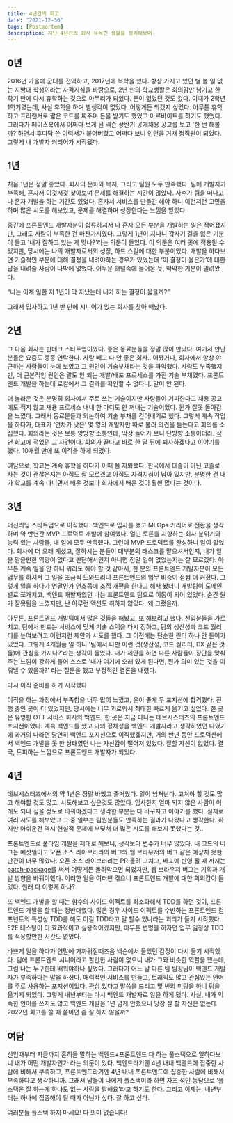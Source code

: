 ```yaml
---
title: 4년간의 회고
date: "2021-12-30"
tags: [Postmortem]
description: 지난 4년간의 회사 유목민 생활을 정리해보며
---
```


## 0년

2016년 가을에 군대를 전역하고, 2017년에 복학을 했다. 항상 가지고 있던 별 볼 일 없는 지방대 학생이라는 자격지심을 바탕으로, 2년 만의 학교생활은 회의감만 남기고 한 학기 만에 다시 휴학하는 것으로 마무리가 되었다. 돈이 없었던 것도 컸다. 이때가 2학년 1학기였는데, 사실 휴학을 하며 별생각이 없었다. 어떻게든 되겠지 싶었다. 아무튼 휴학하고 프리랜서로 짧은 코드를 짜주며 돈을 받기도 했었고 아르바이트를 하기도 했었다. 그러다가 페이스북에서 어쩌다 보게 된 넥슨 상반기 공개채용 공고를 보고 '한 번 해볼까?'하면서 후다닥 쓴 이력서가 붙어버렸고 어쩌다 보니 인턴을 거쳐 정직원이 되었다. 그렇게 내 개발자 커리어가 시작됐다.

## 1년

처음 1년은 정말 좋았다. 회사의 문화와 복지, 그리고 팀원 모두 만족했다. 팀에 개발자가 부족해, 혼자서 이것저것 찾아보며 문제를 해결하는 시간이 많았다. 사수가 팀을 떠나고 나 혼자 개발을 하는 기간도 있었다. 혼자서 서비스를 만들긴 해야 하니 이런저런 고민을 하며 많은 시도를 해보았고, 문제를 해결하며 성장한다는 느낌을 받았다. 

중간에 프론트엔드 개발자분이 합류하셔서 나 혼자 모든 부분을 개발하는 일은 적어졌지만, 그래도 사람이 부족한 건 마찬가지였다. 그렇게 1년이 지나니 갑자기 길을 잃은 기분이 들고 '내가 잘하고 있는 게 맞나?'라는 의문이 들었다. 이 의문은 여러 곳에 적용될 수 있지만, 당시에는 나의 개발자로서의 성장, 하드 스킬에 대한 부분이었다. 개발을 하다보면 기술적인 부분에 대해 결정을 내려야하는 경우가 있었는데 ‘이 결정이 옳은가’에 대한 답을 내려줄 사람이 나밖에 없었다. 어두운 터널속에 들어온 듯, 막막한 기분이 밀려왔다.

“나는 이제 일한 지 1년이 막 지났는데 내가 하는 결정이 옳을까?”

그래서 입사하고 1년 반 만에 시니어가 있는 회사를 찾아 떠났다.

## 2년

그 다음 회사는 핀테크 스타트업이었다. 좋은 동료분들을 정말 많이 만났다. 여기서 만난 분들은 요즘도 종종 연락한다. 사람 빼고 다 안 좋은 회사.. 어쨌거나, 회사에서 항상 야근하는 사람들이 눈에 보였고 그 원인이 기술부채라는 것을 파악했다. 사람도 부족했지만, 더 근본적인 원인은 말도 안 되는 개발/배포 프로세스를 가진 기술 부채였다. 프론트엔드 개발을 하는데 로컬에서 그 결과를 확인할 수 없다니. 말이 안 된다.

더 놀라운 것은 분명히 회사에서 주로 쓰는 기술이지만 사람들이 기피한다고 채용 공고에도 적지 않고 채용 프로세스 내내 한 마디도 안 꺼내는 기술이었다. 뭔가 잘못 돌아감을 느꼈다. 그래서 동료분들과 의논하여 기술 부채를 걷어내기로 했다. 그렇게 계속 작업을 하다가, 대표가 ‘연차가 낮은’ 몇 명의 개발자만 따로 불러 의견을 듣는다고 회의를 소집했다. 회의라는 것은 보통 양방향 소통인데, 막상 들어가 보니 단방향 소통이더라. [작년 회고](/2020-postmortem/#%EC%9D%B4%EC%A7%81)에 적었던 그 사건이다. 회의가 끝나고 바로 한 달 뒤에 퇴사하겠다고 이야기를 했다. 10개월 만에 또 이직을 하게 되었다.

여담으로, 학교는 계속 휴학을 하다가 이때 쯤 자퇴했다. 한국에서 대졸이 아닌 고졸로 사는 것이 괜찮은지는 아직도 잘 모르겠고 아직도 자격지심이 남아 있지만, 분명한 건 내가 학교를 계속 다니면서 배운 것보다 회사에서 배운 것이 훨씬 많다는 것이다.

## 3년

머신러닝 스타트업으로 이직했다. 백엔드로 입사를 했고 MLOps 커리어로 전환을 생각하며 약 반년간 MVP 프로덕트 개발에 참여했다. 열띤 토론을 지향하는 회사 분위기와 능력 있는 사람들, 내 일에 모두 만족했다. 그런데 MVP 프로덕트를 완성하니 일이 없었다. 회사에 더 오래 계셨고, 잘하시는 분들이 대부분의 태스크를 맡으셔서인지, 내가 일을 맡을만한 역량이 없다고 판단해서인지 아니면 정말 일이 없었는지는 잘 모르겠다. 아무튼 계속 일을 안 하니 뭐라도 해야 할 것 같아서, 한 분의 프론트엔드 개발자분이 모든 업무를 하셔서 그 일을 조금씩 도와드리니 프론트엔드의 업무 비중이 점점 더 커졌다. 그렇게 일을 하다가 연말인가 연초쯤에 조직 개편을 한다고 해서 봤더니 개발팀이 도메인별로 쪼개지고, 백엔드 개발자였던 나는 프론트엔드 팀으로 이동이 되어 있었다. 순간 뭔가 잘못됨을 느꼈지만, 난 아무런 액션도 취하지 않았다. 왜 그랬을까.

아무튼, 프론트엔드 개발팀에서 많은 것들을 해봤고, 또 해보려고 했다. 신입분들을 가르치고, 팀에서 만드는 서비스에 맞게 기술 스택을 다시 정하고, 팀의 생산성과 코드 퀄리티를 높여보려고 이런저런 제안과 시도를 했다. 그 이전에는 단순한 린터 하나 안 들어가 있었다. 그렇게 4개월쯤 일 하니 '팀에서 나만 이런 것(생산성, 코드 퀄리티, DX 같은 것들)에 관심을 가지나?'라는 생각이 들었다. 내가 제안을 하면 다른 사람들이 장단을 맞춰주는 느낌이 강하게 들어 스스로 '내가 여기에 오래 있게 된다면, 뭔가 의미 있는 것을 이뤄낼 수 있을까?' 라는 질문을 했고 부정적인 결론을 내렸다.

다시 이직 준비를 하기 시작했다.

이직을 하는 과정에서 부족함을 너무 많이 느꼈고, 운이 좋게 두 포지션에 합격했다. 진행 중인 곳이 더 있었지만, 당시에는 너무 괴로워서 최대한 빠르게 옮기고 싶었다. 한 곳은 유명한 OTT 서비스 회사의 백엔드, 한 곳은 지금 다니는 데브시스터즈의 프론트엔드 포지션이었다. 계속 백엔드를 했고 나의 정체성을 백엔드 개발자라고 생각하였던 나였기에 과거의 나라면 당연히 백엔드 포지션으로 이직했겠지만, 거의 반년 동안 프로덕션에서 백엔드 개발을 못 한 상태였던 나는 자신감이 떨어져 있었다. 잘할 자신이 없었다. 결국, 도피하는 느낌으로 프론트엔드 개발자가 되었다.

## 4년

데브시스터즈에서의 약 1년은 정말 바빴고 즐거웠다. 일이 넘쳐난다. 고쳐야 할 것도 많고 해야할 것도 많고, 시도해보고 싶은것도 많았다. 입사한지 얼마 되지 않은 사람이 이래도 되나 싶을 정도로 바꿔야겠다고 생각한 부분은 다 바꾸자고 이야기를 했다. 실제로 여러 시도를 해보았고 그 중 일부는 팀원분들도 만족하는 결과가 나왔다고 생각한다. 하지만 아쉬운건 역시 현실적 문제에 부딪쳐 더 많은 시도를 해보지 못했다는 것..

프론트엔드로 풀타임 개발을 제대로 해보니, 생각보다 변수가 너무 많았다. 내 코드의 버그는 예삿일이고 오픈 소스 라이브러리의 버그와 웹 브라우저의 버그 같은 예상치 못한 난관이 너무 많았다. 오픈 소스 라이브러리는 PR 올려 고치고, 배포에 반영 될 때 까지는 [patch-package](https://www.npmjs.com/package/patch-package)를 써서 어떻게든 돌려막으면 되었지만, 웹 브라우저 버그는 기획과 개발 방향을 바꿔야했다. 이러한 일을 여러번 겪으니 프론트엔드 개발에 대한 회의감이 들었다. 원래 다 이렇게 하나?

또 백엔드 개발을 할 때는 함수의 사이드 이펙트를 최소화해서 TDD를 하던 것이, 프론트엔드 개발을 할 때는 정반대였다. 많은 경우 사이드 이펙트를 수반하는 프론트엔드 컴포넌트의 특성상 TDD를 해도 이걸 TDD라고 말 할수 있나라는 괴리가 들기 시작했다. E2E 테스팅이 더 효과적이고 실용적이겠지만, 아무튼 변명을 하자면 업무 일정상 TDD를 적용할만한 시간도 없었다.

바쁘게 일을 하다가 연말에 가까워질때즈음 넥슨에서 들었던 감정이 다시 들기 시작했다. 팀에 프론트엔드 시니어라고 할만한 사람이 없으니 내가 그와 비슷한 역할을 했는데, 그럼 나는 누구한테 배워야하나 싶었다. 그러다가 어느 날 다른 팀 팀장님이 백엔드 개발자가 부족하다는 말을 하셨다. 매력적인 서비스를 만들고, 트래픽도 많고 관심있는 언어를 주로 사용하는 포지션이었다. 관심 있다고 말씀을 드리고 몇 번의 미팅을 하니 팀을 옮기게 되었다. 그렇게 내년부터는 다시 백엔드 개발자로 일을 하게 됐다. 사실, 내가 익숙한 언어를 쓰지도 않고 백엔드 개발을 1년 넘게 안했으니 당장 잘 할 자신은 없는데 2022년 회고를 쓸 때 쯤이면 좀 잘 하지 않을까?

## 여담

신입때부터 지금까지 흔히들 말하는 백엔드+프론트엔드 다 하는 풀스택으로 일하다보니 내가 어떤 개발자인가 라는 의문이 있다. 백엔드라기엔 4년 내내 백엔드에 집중한 사람에 비해서 부족하고, 프론트엔드라기엔 4년 내내 프론트엔드에 집중한 사람에 비해서 부족하다고 생각하니까. 그래서 남들이 나에게 풀스택이라 하면 자조 섞인 농담으로 ‘풀스택은 잘 하는게 하나도 없는 사람을 말해요’라고 하기도 한다. 그리고 이제는, 내년부터는 하나에 집중해야 될 때가 아닌가 싶다. 잘 하고 싶다.

여러분들 풀스택 하지 마세요! 다 의미 없습니다!